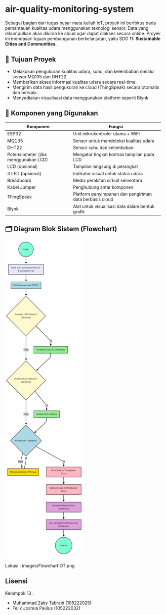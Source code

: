 # air-quality-monitoring-system

Sebagai bagian dari tugas besar mata kuliah IoT, proyek ini berfokus pada pemantauan kualitas udara menggunakan teknologi sensor. Data yang dikumpulkan akan dikirim ke cloud agar dapat diakses secara online. Proyek ini mendasari tujuan pembangunan berkelanjutan, yaitu SDG 11: **Sustainable Cities and Communities.**

## 🔄 Tujuan Proyek

- Melakukan pengukuran kualitas udara, suhu, dan kelembaban melalui sensor MQ135 dan DHT22.
- Memberikan akses informasi kualitas udara secara real-time.
- Mengirim data hasil pengukuran ke cloud (ThingSpeak) secara otomatis dan berkala.
- Menyediakan visualisasi data menggunakan platform seperti Blynk.

## 🧰 Komponen yang Digunakan

| Komponen     | Fungsi                                                  |
|--------------|-----------------------------------------------------------|
| ESP32        | Unit mikrokontroler utama + WiFi                          |
| MQ135        | Sensor untuk mendeteksi kualitas udara                    |
| DHT22        | Sensor suhu dan kelembaban                                |
| Potensiometer (jika menggunakan LCD) | Mengatur tingkat kontras tampilan pada LCD               
| LCD (opsional) | Tampilan langsung di perangkat                 |
| 3 LED (opsional) | Indikator visual untuk status udara                   |
| Breadboard   | Media perakitan sirkuit sementara                         |
| Kabel Jumper | Penghubung antar komponen                                 |
| ThingSpeak   | Platform penyimpanan dan pengiriman data berbasis cloud   |
| Blynk      | Alat untuk visualisasi data dalam bentuk grafik           |

## 🗂️ Diagram Blok Sistem (Flowchart)

![Diagram Sistem Blok](images/FlowchartIOT.png) 

Lokasi : images/FlowchartIOT.png

## Lisensi

Kelompok 13 :
- Muhammad Zaky Tabrani (105222025)
- Felix Joshua Paulus (105222032)

